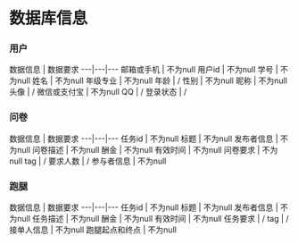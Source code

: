 # 数据库信息
### 用户

数据信息 | 数据要求 
---|---|---
邮箱或手机 | 不为null 
用户id | 不为null 
学号 | 不为null 
姓名 | 不为null 
年级专业 | 不为null 
年龄 | / 
性别 | 不为null 
昵称 | 不为null 
头像 | / 
微信或支付宝 | 不为null 
QQ | /
登录状态 | /


### 问卷

数据信息 | 数据要求 
---|---|---
任务id | 不为null 
标题 | 不为null 
发布者信息 | 不为null 
问卷描述 | 不为null 
酬金 | 不为null 
有效时间 | 不为null
问卷要求 | 不为null 
tag | / 
要求人数 | / 
参与者信息 | 不为null 


### 跑腿

数据信息 | 数据要求 
---|---|---
任务id | 不为null 
标题 | 不为null 
发布者信息 | 不为null 
任务描述 | 不为null 
酬金 | 不为null 
有效时间 | 不为null
任务要求 | / 
tag | / 
接单人信息 | 不为null 
跑腿起点和终点 | 不为null 

